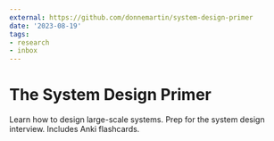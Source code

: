 ```yaml
---
external: https://github.com/donnemartin/system-design-primer
date: '2023-08-19'
tags:
- research
- inbox
---
```


# The System Design Primer

Learn how to design large-scale systems. Prep for the system design interview.  Includes Anki flashcards.
